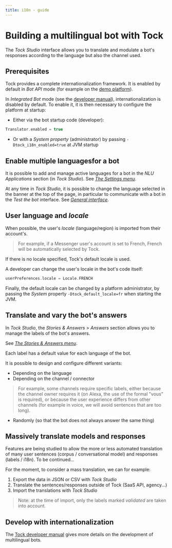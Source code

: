 ```yaml
---
title: i18n - guide
---
```


# Building a multilingual bot with Tock

The _Tock Studio_ interface allows you to translate and modulate a bot's responses according to the
language but also the channel used.

## Prerequisites

Tock provides a complete internationalization framework. It is enabled by default in _Bot API_ mode
(for example on the [demo platform](https://demo.tock.ai/)).

In _Integrated Bot_ mode (see the [developer manual](../../../dev/modes)), internationalization
is disabled by default. To enable it, it is then necessary to configure the platform at startup:

* Either via the bot startup code (developer):
```kotlin
Translator.enabled = true
```
* Or with a _System property_ (administrator) by passing ```-Dtock_i18n_enabled=true``` at JVM startup

## Enable multiple languages ​​for a bot

It is possible to add and manage active languages ​​for a bot in the _NLU Applications_ section
(in _Tock Studio_). See [_The Settings menu_](../../studio/configuration).

At any time in _Tock Studio_, it is possible to change the language selected in the banner at the top of the page,
in particular to communicate with a bot in the _Test the bot_ interface. See [_General interface_](../../studio/general).

## User language and *locale*

When possible, the user's _locale_ (language/region) is imported from their account's.

> For example, if a Messenger user's account is set to French, French will be automatically
selected by Tock.

If there is no locale specified, Tock's default locale is used.

A developer can change the user's locale in the bot's code itself:

```kotlin
userPreferences.locale = Locale.FRENCH
```

Finally, the default locale can be changed by a platform administrator, by passing the _System_ property
```-Dtock_default_locale=fr``` when starting the JVM.

## Translate and vary the bot's answers

In _Tock Studio_, the _Stories & Answers_ > _Answers_ section allows you to manage the labels of the bot's answers.

See [_The Stories & Answers menu_](../../studio/stories-and-answers).

Each label has a default value for each language of the bot.

It is possible to design and configure different variants:

* Depending on the language
* Depending on the channel / connector
> For example, some channels require specific labels, either because the channel owner requires it
>(on Alexa, the use of the formal "vous" is required), or because the user experience differs from other channels (for example
>in voice, we will avoid sentences that are too long).
* Randomly (so that the bot does not always answer the same thing)

## Massively translate models and responses

Features are being studied to allow the more or less automated translation of many user sentences (corpus / conversational model) and responses (labels / i18n). To be continued...

For the moment, to consider a mass translation, we can for example:

1. Export the data in JSON or CSV with _Tock Studio_
2. Translate the sentences/responses outside of Tock (SaaS API, agency...)
3. Import the translations with _Tock Studio_

> Note: at the time of import, only the labels marked _validated_ are taken into account.

## Develop with internationalization

The [Tock developer manual](../../../dev/i18n) gives more details on the development of multilingual bots.
